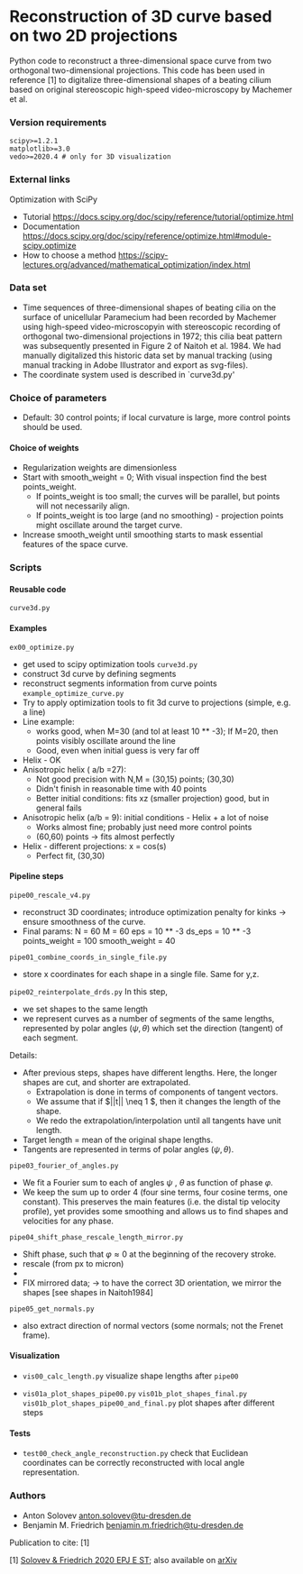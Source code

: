 # Reconstruction of 3D curve based on two 2D projections

Python code to reconstruct a three-dimensional space curve from two orthogonal two-dimensional projections. 
This code has been used in reference [1] to digitalize three-dimensional shapes of a beating cilium 
based on original stereoscopic high-speed video-microscopy by Machemer et al.

### Version requirements

```
scipy>=1.2.1
matplotlib>=3.0
vedo>=2020.4 # only for 3D visualization
```

### External links

Optimization with SciPy
- Tutorial https://docs.scipy.org/doc/scipy/reference/tutorial/optimize.html
- Documentation https://docs.scipy.org/doc/scipy/reference/optimize.html#module-scipy.optimize
- How to choose a method https://scipy-lectures.org/advanced/mathematical_optimization/index.html

### Data set
- Time sequences of three-dimensional shapes of beating cilia on the surface of unicellular Paramecium had been recorded by Machemer using high-speed video-microscopyin with stereoscopic recording of orthogonal two-dimensional projections in 1972; this cilia beat pattern was subsequently presented in Figure 2 of Naitoh et al. 1984. We had manually digitalized this historic data set by manual tracking (using manual tracking in Adobe Illustrator and export as svg-files).
- The coordinate system used is described in `curve3d.py'

### Choice of parameters 
- Default: 30 control points; if local curvature is large, more control points should be used.

#### Choice of weights
- Regularization weights are dimensionless
- Start with smooth_weight = 0; With visual inspection find the best points_weight.
  - If points_weight is too small; the curves will be parallel, but points will not necessarily align.
  - If points_weight is too large (and no smoothing) - projection points might oscillate around the target curve.
- Increase smooth_weight until smoothing starts to mask essential features of the space curve.

### Scripts

#### Reusable code

`curve3d.py`

#### Examples
`ex00_optimize.py`
 - get used to scipy optimization tools
`curve3d.py`
 - construct 3d curve by defining segments
 - reconstruct segments information from curve points
`example_optimize_curve.py`
 - Try to apply optimization tools to fit 3d curve to projections (simple, e.g. a line)
 - Line example:
   - works good, when M=30 (and tol at least 10 ** -3); If M=20, then points visibly oscillate around the line
   - Good, even when initial guess is very far off
 - Helix - OK
 - Anisotropic helix ( a/b =27):
   - Not good precision with N,M = (30,15) points; (30,30)
   - Didn't finish in reasonable time with 40 points
   - Better initial conditions: fits xz (smaller projection) good, but in general fails
 - Anisotropic helix (a/b = 9): initial conditions - Helix + a lot of noise
   - Works almost fine; probably just need more control points
   - (60,60) points -> fits almost perfectly
 - Helix - different projections: x = cos(s)
   - Perfect fit, (30,30)
    
#### Pipeline steps

`pipe00_rescale_v4.py`
- reconstruct 3D coordinates; introduce optimization penalty for kinks -> ensure smoothness of the curve.
- Final params: N = 60 M = 60 eps = 10 ** -3 ds_eps = 10 ** -3 points_weight = 100 smooth_weight = 40

`pipe01_combine_coords_in_single_file.py`
- store x coordinates for each shape in a single file. Same for y,z.

`pipe02_reinterpolate_drds.py`
In this step, 
- we set shapes to the same length 
- we represent curves as a number of segments of the same lengths, 
  represented by polar angles $(\psi, \theta)$ which set the direction (tangent) of each segment.

Details:
- After previous steps, shapes have different lengths.
  Here, the longer shapes are cut, and shorter are extrapolated.
  - Extrapolation is done in terms of components of tangent vectors. 
  - We assume that if $||t|| \neq 1 $, then it changes the length of the shape.
  - We redo the extrapolation/interpolation until all tangents have unit length.
- Target length = mean of the original shape lengths.
- Tangents are represented in terms of polar angles $(\psi, \theta)$.

`pipe03_fourier_of_angles.py`
- We fit a Fourier sum to each of angles $\psi$ , $\theta$ as function of phase $\varphi$.
- We keep the sum up to order 4 (four sine terms, four cosine terms, one constant).
  This preserves the main features (i.e. the distal tip velocity profile), yet provides some smoothing 
  and allows us to find shapes and velocities for any phase.

`pipe04_shift_phase_rescale_length_mirror.py`
- Shift phase, such that $\varphi \approx 0$ at the beginning of the recovery stroke.
- rescale (from px to micron)
- 
- FIX mirrored data; -> to have the correct 3D orientation, we mirror the shapes [see shapes in Naitoh1984]

`pipe05_get_normals.py`
- also extract direction of normal vectors (some normals; not the Frenet frame).


#### Visualization

- `vis00_calc_length.py` visualize shape lengths after `pipe00`

- `vis01a_plot_shapes_pipe00.py` 
  `vis01b_plot_shapes_final.py`
  `vis01b_plot_shapes_pipe00_and_final.py`
   plot shapes after different steps


#### Tests

- `test00_check_angle_reconstruction.py` check that Euclidean coordinates can be correctly reconstructed with local angle representation.

### Authors

- Anton Solovev anton.solovev@tu-dresden.de
- Benjamin M. Friedrich benjamin.m.friedrich@tu-dresden.de

Publication to cite: [1]

[1] [Solovev & Friedrich 2020 EPJ E ST](https://link.springer.com/article/10.1140/epje/s10189-021-00016-x);  also available on [arXiv](https://arxiv.org/abs/2010.08111 ) 
